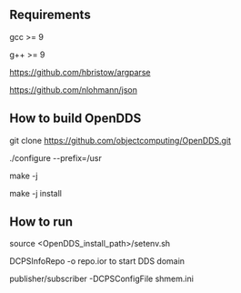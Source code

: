 ## Requirements

gcc >= 9

g++ >= 9

https://github.com/hbristow/argparse

https://github.com/nlohmann/json

## How to build OpenDDS

git clone https://github.com/objectcomputing/OpenDDS.git

./configure --prefix=/usr

make -j

make -j install

## How to run

source <OpenDDS_install_path>/setenv.sh

DCPSInfoRepo -o repo.ior to start DDS domain

publisher/subscriber -DCPSConfigFile shmem.ini
